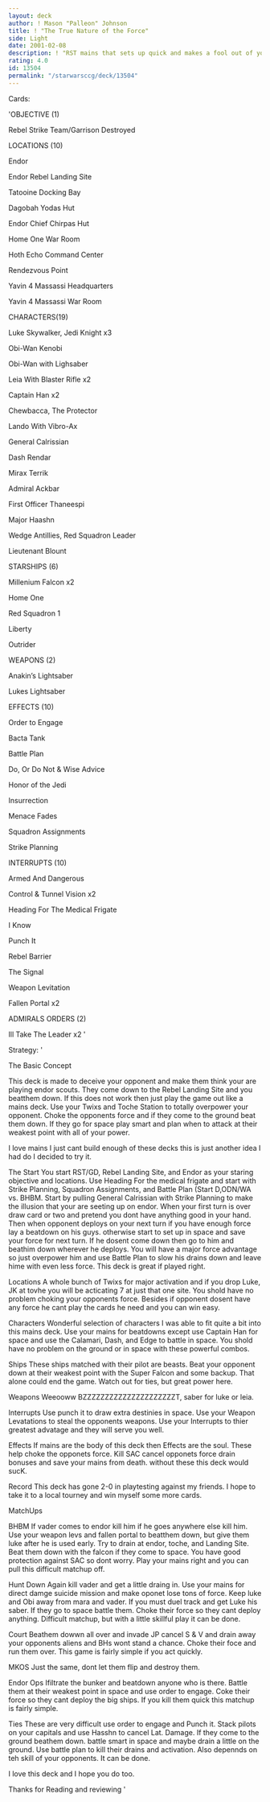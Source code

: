 ```yaml
---
layout: deck
author: ! Mason "Palleon" Johnson
title: ! "The True Nature of the Force"
side: Light
date: 2001-02-08
description: ! "RST mains that sets up quick and makes a fool out of your opponent. Feel the Force."
rating: 4.0
id: 13504
permalink: "/starwarsccg/deck/13504"
---
```

Cards: 

'OBJECTIVE (1)


Rebel Strike Team/Garrison Destroyed


LOCATIONS (10)


Endor

Endor Rebel Landing Site

Tatooine Docking Bay

Dagobah Yodas Hut

Endor Chief Chirpas Hut

Home One War Room

Hoth Echo Command Center

Rendezvous Point

Yavin 4 Massassi Headquarters

Yavin 4 Massassi War Room


CHARACTERS(19)


Luke Skywalker, Jedi Knight x3

Obi-Wan Kenobi

Obi-Wan with Lighsaber

Leia With Blaster Rifle x2

Captain Han x2

Chewbacca, The Protector

Lando With Vibro-Ax

General Calrissian

Dash Rendar

Mirax Terrik

Admiral Ackbar

First Officer Thaneespi

Major Haashn

Wedge Antillies, Red Squadron Leader

Lieutenant Blount


STARSHIPS (6)


Millenium Falcon x2

Home One

Red Squadron 1

Liberty

Outrider


WEAPONS (2)


Anakin’s Lightsaber

Lukes Lightsaber


EFFECTS (10)


Order to Engage

Bacta Tank

Battle Plan

Do, Or Do Not & Wise Advice

Honor of the Jedi

Insurrection

Menace Fades

Squadron Assignments

Strike Planning



INTERRUPTS (10)


Armed And Dangerous

Control & Tunnel Vision x2

Heading For The Medical Frigate

I Know

Punch It

Rebel Barrier

The Signal

Weapon Levitation 

Fallen Portal x2


ADMIRALS ORDERS (2)


Ill Take The Leader x2  '

Strategy: '

The Basic Concept


This deck is made to deceive your opponent and make them think your are playing endor scouts. They come down to the Rebel Landing Site and you beatthem down. If this does not work then just play the game out like a mains deck. Use your Twixs and Toche Station to totally overpower your opponent. Choke the opponents force and if they come to the ground beat them down. If they go for space play smart and plan when to attack at their weakest point with all of your power.


I love mains I just cant build enough of these decks this is just another idea I had do I decided to try it.


The Start You start RST/GD, Rebel Landing Site, and Endor as your staring objective and locations. Use Heading For the medical frigate and start with Strike Planning, Squadron Assignments, and Battle Plan (Start D,ODN/WA vs. BHBM. Start by pulling General Calrissian with Strike Planning to make the illusion that your are seeting up on endor. When your first turn is over draw card or two and pretend you dont have anything good in your hand. Then when opponent deploys on your next turn if you have enough force lay a beatdown on his guys. otherwise start to set up in space and save your force for next turn. If he dosent come down then go to him and beathim down wherever he deploys. You will have a major force advantage so just overpower him and use Battle Plan to slow his drains down and leave hime with even less force. This deck is great if played right.


Locations A whole bunch of Twixs for major activation and if you drop Luke, JK at tovhe you will be acticating 7 at just that one site. You shold have no problem choking your opponents force. Besides if opponent dosent have any force he cant play the cards he need and you can win easy.


Characters Wonderful selection of characters I was able to fit quite a bit into this mains deck. Use your mains for beatdowns except use Captain Han for space and use the Calamari, Dash, and Edge to battle in space. You shold have no problem on the ground or in space with these powerful combos.


Ships These ships matched with their pilot are beasts. Beat your opponent down at their weakest point with the Super Falcon and some backup. That alone could end the game. Watch out for ties, but great power here.


Weapons Weeooww BZZZZZZZZZZZZZZZZZZZZZT, saber for luke or leia.


Interrupts Use punch it to draw extra destinies in space. Use your Weapon Levatations to steal the opponents weapons. Use your Interrupts to thier greatest advatage and they will serve you well.


Effects If mains are the body of this deck then Effects are the soul. These help choke the opponets force. Kill SAC cancel opponets force drain bonuses and save your mains from death. without these this deck would sucK.


Record This deck has gone 2-0 in playtesting against my friends. I hope to take it to a local tourney and win myself some more cards.


MatchUps


BHBM If vader comes to endor kill him if he goes anywhere else kill him. Use your weapon levs and fallen portal to beatthem down, but give them luke after he is used early. Try to drain at endor, toche, and Landing Site. Beat them down with the falcon if they come to space. You have good protection against SAC so dont worry. Play your mains right and you can pull this difficult matchup off.


Hunt Down Again kill vader and get a little draing in. Use your mains for direct damge suicide mission and make oponet lose tons of force. Keep luke and Obi away from mara and vader. If you must duel track and get Luke his saber. If they go to space battle them. Choke their force so they cant deploy anything. Difficult matchup, but with a little skillful play it can be done.


Court Beathem dowwn all over and invade JP cancel S & V and drain away your opponents aliens and BHs wont stand a chance. Choke their foce and run them over. This game is fairly simple if you act quickly.


MKOS Just the same, dont let them flip and destroy them.


Endor Ops Ifiltrate the bunker and beatdown anyone who is there. Battle them at their weakest point in space and use order to engage. Coke their force so they cant deploy the big ships. If you kill them quick this matchup is fairly simple.


Ties These are very difficult use order to engage and Punch it. Stack pilots on your capitals and use Hasshn to cancel Lat. Damage. If they come to the ground beathem down. battle smart in space and maybe drain a little on the ground. Use battle plan to kill their drains and activation. Also depennds on teh skill of your opponents. It can be done.


I love this deck and I hope you do too.

Thanks for Reading and reviewing  '
